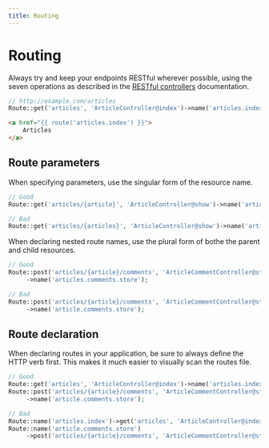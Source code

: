 ```yaml
---
title: Routing
---
```


# Routing

Always try and keep your endpoints RESTful wherever possible, using the seven operations as described in the [RESTful controllers](/controllers/#restful-controllers) documentation.

```php
// http://example.com/articles
Route::get('articles', 'ArticleController@index')->name('articles.index');
```

```html
<a href="{{ route('articles.index') }}">
    Articles
</a>
```

## Route parameters

When specifying parameters, use the singular form of the resource name.

```php
// Good
Route::get('articles/{article}', 'ArticleController@show')->name('articles.show');

// Bad
Route::get('articles/{articles}', 'ArticleController@show')->name('articles.show');
```

When declaring nested route names, use the plural form of bothe the parent and child resources.

```php
// Good
Route::post('articles/{article}/comments', 'ArticleCommentController@store')
     ->name('articles.comments.store');

// Bad
Route::post('articles/{article}/comments', 'ArticleCommentController@store')
     ->name('article.comments.store');
```

## Route declaration

When declaring routes in your application, be sure to always define the HTTP verb first. This makes it much easier to visually scan the routes file.

```php
// Good
Route::get('articles', 'ArticleController@index')->name('articles.index');
Route::post('articles/{article}/comments', 'ArticleCommentController@store')
     ->name('article.comments.store');

// Bad
Route::name('articles.index')->get('articles', 'ArticleController@index');
Route::name('article.comments.store')
     ->post('articles/{article}/comments', 'ArticleCommentController@store');
```

